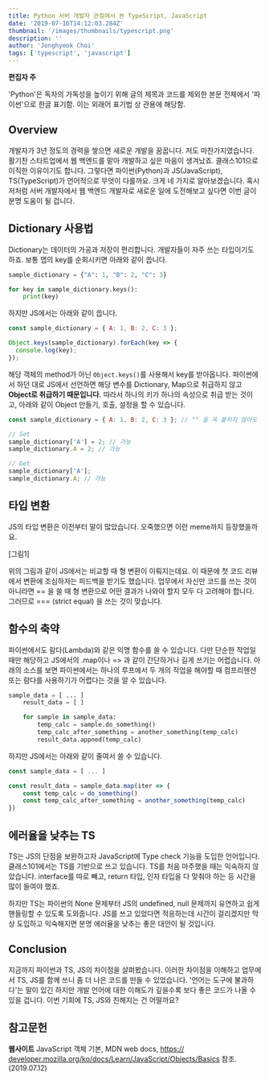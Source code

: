 ```yaml
---
title: Python 서버 개발자 관점에서 본 TypeScript, JavaScript
date: '2019-07-16T14:12:03.284Z'
thumbnail: '/images/thumbnails/typescript.png'
description: ''
author: 'Jonghyeok Choi'
tags: ['typescript', 'javascript']
---
```


**편집자 주**

'Python'은 독자의 가독성을 높이기 위해 글의 제목과 코드를 제외한 본문 전체에서 '파이썬'으로 한글 표기함. 이는 외래어 표기법 상 관용에 해당함.

## Overview

개발자가 3년 정도의 경력을 쌓으면 새로운 개발을 꿈꿉니다. 저도 마찬가지였습니다. 활기찬 스타트업에서 웹 백엔드를 맡아 개발하고 싶은 마음이 생겨났죠. 클래스101으로 이직한 이유이기도 합니다. 그렇다면 파이썬(Python)과 JS(JavaScript), TS(TypeScript)가 언어적으로 무엇이 다를까요. 크게 네 가지로 알아보겠습니다. 혹시 저처럼 서버 개발자에서 웹 백엔드 개발자로 새로운 일에 도전해보고 싶다면 이번 글이 분명 도움이 될 겁니다.

## Dictionary 사용법

Dictionary는 데이터의 가공과 저장이 편리합니다. 개발자들이 자주 쓰는 타입이기도 하죠. 보통 맵의 key를 순회시키면 아래와 같이 씁니다.

```python
sample_dictionary = {"A": 1, "B": 2, "C": 3}

for key in sample_dictionary.keys():
    print(key)
```

하지만 JS에서는 아래와 같이 씁니다.

```js
const sample_dictionary = { A: 1, B: 2, C: 3 };

Object.keys(sample_dictionary).forEach(key => {
  console.log(key);
});
```

해당 객체의 method가 아닌 `Object.keys()`를 사용해서 key를 받아옵니다. 파이썬에서 하던 대로 JS에서 선언하면 해당 변수를 Dictionary, Map으로 취급하지 않고 **Object로 취급하기 때문입니다.** 따라서 하나의 키가 하나의 속성으로 취급 받는 것이고, 아래와 같이 Object 만들기, 호출, 설정을 할 수 있습니다.

```js
const sample_dictionary = { A: 1, B: 2, C: 3 }; // "" 을 꼭 붙히지 않아도 속성이기때문에 상관없음

// Set
sample_dictionary['A'] = 2; // 가능
sample_dictionary.A = 2; // 가능

// Get
sample_dictionary['A'];
sample_dictionary.A; // 가능
```

## 타입 변환

JS의 타입 변환은 이전부터 말이 많았습니다. 오죽했으면 이런 meme까지 등장했을까요.

[그림1]

위의 그림과 같이 JS에서는 비교할 때 형 변환이 이뤄지는데요. 이 때문에 첫 코드 리뷰에서 변환에 조심하자는 피드백을 받기도 했습니다. 업무에서 자신만 코드를 쓰는 것이 아니라면 == 을 쓸 때 형 변환으로 어떤 결과가 나와야 할지 모두 다 고려해야 합니다. 그러므로 === (strict equal) 을 쓰는 것이 맞습니다.

## 함수의 축약

파이썬에서도 람다(Lambda)와 같은 익명 함수를 쓸 수 있습니다. 다만 단순한 작업일 때만 해당하고 JS에서의 .map이나 => 과 같이 간단하거나 길게 쓰기는 어렵습니다. 아래의 소스를 보면 파이썬에서는 하나의 루프에서 두 개의 작업을 해야할 때 컴프리헨션 또는 람다를 사용하기가 어렵다는 것을 알 수 있습니다.

```python
sample_data = [ ... ]
    result_data = [ ]

    for sample in sample_data:
        temp_calc = sample.do_something()
        temp_calc_after_something = another_something(temp_calc)
        result_data.appned(temp_calc)
```

하지만 JS에서는 아래와 같이 줄여서 쓸 수 있습니다.

```js
const sample_data = [ ... ]

const result_data = sample_data.map(iter => {
    const temp_calc = do_something()
    const temp_calc_after_something = another_something(temp_calc)
})
```

## 에러율을 낮추는 TS

TS는 JS의 단점을 보완하고자 JavaScript에 Type check 기능을 도입한 언어입니다. 클래스101에서는 TS를 기반으로 쓰고 있습니다. TS를 처음 마주했을 때는 익숙하지 않았습니다. interface를 따로 빼고, return 타입, 인자 타입을 다 맞춰야 하는 등 시간을 많이 들여야 했죠.

하지만 TS는 파이썬의 None 문제부터 JS의 undefined, null 문제까지 유연하고 쉽게 핸들링할 수 있도록 도와줍니다. JS를 쓰고 있었다면 적응하는데 시간이 걸리겠지만 막상 도입하고 익숙해지면 분명 에러율을 낮추는 좋은 대안이 될 것입니다.

## Conclusion

지금까지 파이썬과 TS, JS의 차이점을 살펴봤습니다. 이러한 차이점을 이해하고 업무에서 TS, JS를 함께 쓰니 좀 더 나은 코드를 만들 수 있었습니다. '언어는 도구에 불과하다'는 말이 있긴 하지만 개발 언어에 대한 이해도가 깊을수록 보다 좋은 코드가 나올 수 있을 겁니다. 이번 기회에 TS, JS와 친해지는 건 어떨까요?

## 참고문헌

**웹사이트**
JavaScript 객체 기본, MDN web docs, [https:// developer.mozilla.org/ko/docs/Learn/JavaScript/Objects/Basics](https://developer.mozilla.org/ko/docs/Learn/JavaScript/Objects/Basics) 참조. (2019.07.12)
